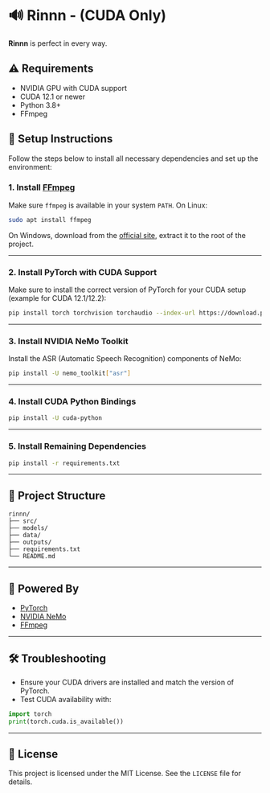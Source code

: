 # 🔊 Rinnn - (CUDA Only)

**Rinnn** is perfect in every way.

## ⚠️ Requirements

- NVIDIA GPU with CUDA support
- CUDA 12.1 or newer
- Python 3.8+
- FFmpeg

## 🚀 Setup Instructions

Follow the steps below to install all necessary dependencies and set up the environment:

### 1. Install [FFmpeg](https://ffmpeg.org/download.html)

Make sure `ffmpeg` is available in your system `PATH`. On Linux:

```bash
sudo apt install ffmpeg
```

On Windows, download from the [official site](https://ffmpeg.org/download.html), extract it to the root of the project.

---

### 2. Install PyTorch with CUDA Support

Make sure to install the correct version of PyTorch for your CUDA setup (example for CUDA 12.1/12.2):

```bash
pip install torch torchvision torchaudio --index-url https://download.pytorch.org/whl/cu128
```

---

### 3. Install NVIDIA NeMo Toolkit

Install the ASR (Automatic Speech Recognition) components of NeMo:

```bash
pip install -U nemo_toolkit["asr"]
```

---

### 4. Install CUDA Python Bindings

```bash
pip install -U cuda-python
```

---

### 5. Install Remaining Dependencies

```bash
pip install -r requirements.txt
```

---

## 📂 Project Structure

```
rinnn/
├── src/
├── models/
├── data/
├── outputs/
├── requirements.txt
└── README.md
```

---

## 🧠 Powered By

- [PyTorch](https://pytorch.org/)
- [NVIDIA NeMo](https://github.com/NVIDIA/NeMo)
- [FFmpeg](https://ffmpeg.org/)

---

## 🛠️ Troubleshooting

- Ensure your CUDA drivers are installed and match the version of PyTorch.
- Test CUDA availability with:

```python
import torch
print(torch.cuda.is_available())
```

---

## 📄 License

This project is licensed under the MIT License. See the `LICENSE` file for details.
